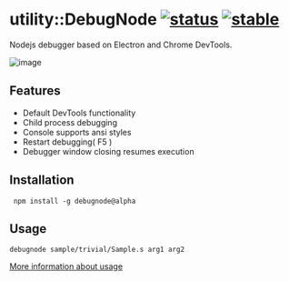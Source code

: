 # utility::DebugNode [![status](https://github.com/Wandalen/DebugNode/actions/workflows/StandardPublish.yml/badge.svg)](https://github.com/Wandalen/DebugNode/actions/workflows/StandardPublish.yml) [![stable](https://img.shields.io/badge/stability-stable-brightgreen.svg)](https://github.com/emersion/stability-badges#stable)
Nodejs debugger based on Electron and Chrome DevTools.

![image](doc/img.png)

## Features

- Default DevTools functionality
- Child process debugging
- Console supports ansi styles
- Restart debugging( F5 )
- Debugger window closing resumes execution

## Installation

``` npm install -g debugnode@alpha```

## Usage

``` debugnode sample/trivial/Sample.s arg1 arg2 ```

[More information about usage](./doc/tutorial/HowToUse.md)
